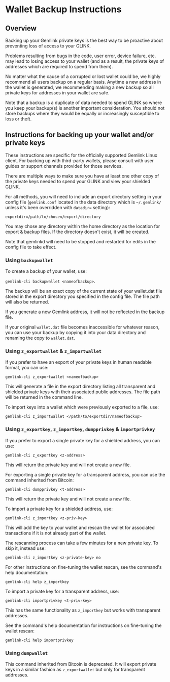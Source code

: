 # Wallet Backup Instructions

## Overview

Backing up your Gemlink private keys is the best way to be proactive about preventing loss of access to your GLINK.

Problems resulting from bugs in the code, user error, device failure, etc. may lead to losing access to your wallet (and as a result, the private keys of addresses which are required to spend from them).

No matter what the cause of a corrupted or lost wallet could be, we highly recommend all users backup on a regular basis. Anytime a new address in the wallet is generated, we recommending making a new backup so all private keys for addresses in your wallet are safe.

Note that a backup is a duplicate of data needed to spend GLINK so where you keep your backup(s) is another important consideration. You should not store backups where they would be equally or increasingly susceptible to loss or theft.

## Instructions for backing up your wallet and/or private keys

These instructions are specific for the officially supported Gemlink Linux client. For backing up with third-party wallets, please consult with user guides or support channels provided for those services.

There are multiple ways to make sure you have at least one other copy of the private keys needed to spend your GLINK and view your shielded GLINK.

For all methods, you will need to include an export directory setting in your config file (`gemlink.conf` located in the data directory which is `~/.gemlink/` unless it's been overridden with `datadir=` setting):

`exportdir=/path/to/chosen/export/directory`

You may chose any directory within the home directory as the location for export & backup files. If the directory doesn't exist, it will be created.

Note that gemlinkd will need to be stopped and restarted for edits in the config file to take effect.

### Using `backupwallet`

To create a backup of your wallet, use:

`gemlink-cli backupwallet <nameofbackup>`.

The backup will be an exact copy of the current state of your wallet.dat file stored in the export directory you specified in the config file. The file path will also be returned.

If you generate a new Gemlink address, it will not be reflected in the backup file.

If your original `wallet.dat` file becomes inaccessible for whatever reason, you can use your backup by copying it into your data directory and renaming the copy to `wallet.dat`.

### Using `z_exportwallet` & `z_importwallet`

If you prefer to have an export of your private keys in human readable format, you can use:

`gemlink-cli z_exportwallet <nameofbackup>`

This will generate a file in the export directory listing all transparent and shielded private keys with their associated public addresses. The file path will be returned in the command line.

To import keys into a wallet which were previously exported to a file, use:

`gemlink-cli z_importwallet </path/to/exportdir/nameofbackup>`

### Using `z_exportkey`, `z_importkey`, `dumpprivkey` & `importprivkey`

If you prefer to export a single private key for a shielded address, you can use:

`gemlink-cli z_exportkey <z-address>`

This will return the private key and will not create a new file.

For exporting a single private key for a transparent address, you can use the command inherited from Bitcoin:

`gemlink-cli dumpprivkey <t-address>`

This will return the private key and will not create a new file.

To import a private key for a shielded address, use:

`gemlink-cli z_importkey <z-priv-key>`

This will add the key to your wallet and rescan the wallet for associated transactions if it is not already part of the wallet.

The rescanning process can take a few minutes for a new private key. To skip it, instead use:

`gemlink-cli z_importkey <z-private-key> no`

For other instructions on fine-tuning the wallet rescan, see the command's help documentation:

`gemlink-cli help z_importkey`

To import a private key for a transparent address, use:

`gemlink-cli importprivkey <t-priv-key>`

This has the same functionality as `z_importkey` but works with transparent addresses.

See the command's help documentation for instructions on fine-tuning the wallet rescan:

`gemlink-cli help importprivkey`

### Using `dumpwallet`

This command inherited from Bitcoin is deprecated. It will export private keys in a similar fashion as `z_exportwallet` but only for transparent addresses.
